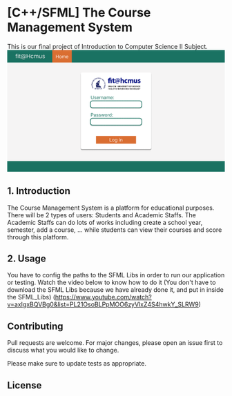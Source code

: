 # [C++/SFML] The Course Management System

This is our final project of Introduction to Computer Science II Subject. 
<img src="https://github.com/levinhthuanle/SFML/blob/master/SFML/Assets/Login.png?raw=true" alt="description"/>
## 1. Introduction

The Course Management System is a platform for educational purposes. There will be 2 types of users: Students and Academic Staffs. The Academic Staffs can do lots of works including create a school year, semester, add a course, ... while students can view their courses and score through this platform.

## 2. Usage
You have to config the paths to the SFML Libs in order to run our application or testing. Watch the video below to know how to do it (You don't have to download the SFML Libs because we have already done it, and put in inside the SFML_Libs)
(https://www.youtube.com/watch?v=axIgxBQVBg0&list=PL21OsoBLPpMOO6zyVlxZ4S4hwkY_SLRW9) 

## Contributing

Pull requests are welcome. For major changes, please open an issue first
to discuss what you would like to change.

Please make sure to update tests as appropriate.

## License
